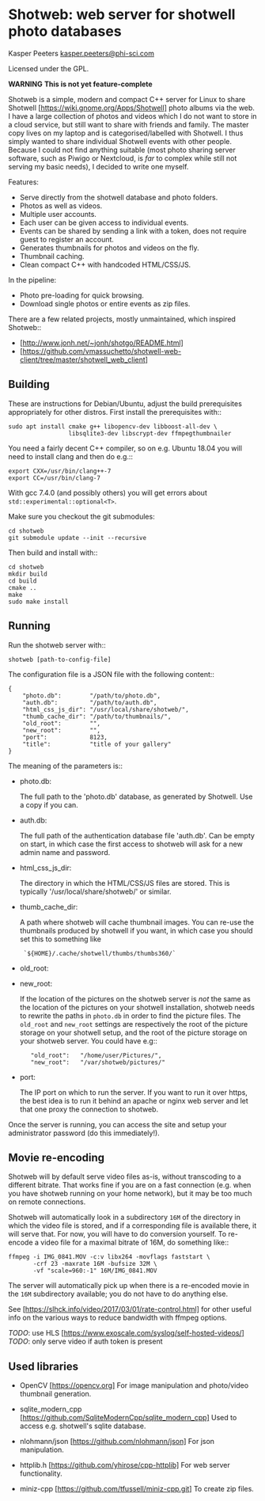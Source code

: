 
Shotweb: web server for shotwell photo databases
================================================

Kasper Peeters <kasper.peeters@phi-sci.com>

Licensed under the GPL.

**WARNING** **This is not yet feature-complete**

Shotweb is a simple, modern and compact C++ server for Linux to share
Shotwell [https://wiki.gnome.org/Apps/Shotwell] photo albums via the
web. I have a large collection of photos and videos which I do not
want to store in a cloud service, but still want to share with friends
and family. The master copy lives on my laptop and is
categorised/labelled with Shotwell. I thus simply wanted to share
individual Shotwell events with other people. Because I could not find
anything suitable (most photo sharing server software, such as Piwigo
or Nextcloud, is *far* to complex while still not serving my basic
needs), I decided to write one myself.

Features:

* Serve directly from the shotwell database and photo folders.
* Photos as well as videos.
* Multiple user accounts.
* Each user can be given access to individual events.
* Events can be shared by sending a link with a token, does not
  require guest to register an account.
* Generates thumbnails for photos and videos on the fly.
* Thumbnail caching.
* Clean compact C++ with handcoded HTML/CSS/JS.

In the pipeline:

* Photo pre-loading for quick browsing.
* Download single photos or entire events as zip files.


There are a few related projects, mostly unmaintained, which inspired
Shotweb::

* [http://www.jonh.net/~jonh/shotgo/README.html]
* [https://github.com/vmassuchetto/shotwell-web-client/tree/master/shotwell_web_client]




Building
--------

These are instructions for Debian/Ubuntu, adjust the build
prerequisites appropriately for other distros. First install the
prerequisites with::

    sudo apt install cmake g++ libopencv-dev libboost-all-dev \
                     libsqlite3-dev libscrypt-dev ffmpegthumbnailer 
    
You need a fairly decent C++ compiler, so on e.g. Ubuntu 18.04 you
will need to install clang and then do e.g.::

    export CXX=/usr/bin/clang++-7
    export CC=/usr/bin/clang-7    
    
With gcc 7.4.0 (and possibly others) you will get errors about
`std::experimental::optional<T>`.

Make sure you checkout the git submodules:

    cd shotweb
    git submodule update --init --recursive

Then build and install with::

    cd shotweb
    mkdir build
    cd build
    cmake ..
    make
    sudo make install



Running
-------

Run the shotweb server with::

    shotweb [path-to-config-file]

The configuration file is a JSON file with the following content::

    {
        "photo.db":        "/path/to/photo.db",
        "auth.db":         "/path/to/auth.db",
        "html_css_js_dir": "/usr/local/share/shotweb/",
        "thumb_cache_dir": "/path/to/thumbnails/",
        "old_root":        "",
        "new_root":        "",
        "port":            8123,
        "title":           "title of your gallery"
    }

The meaning of the parameters is::

  * photo.db:   
        
       The full path to the 'photo.db' database, as generated by
       Shotwell. Use a copy if you can.
       
  * auth.db:
  
       The full path of the authentication database file
       'auth.db'. Can be empty on start, in which case the first
       access to shotweb will ask for a new admin name and password.
       
  * html_css_js_dir:
  
       The directory in which the HTML/CSS/JS files are stored. This
       is typically '/usr/local/share/shotweb/' or similar.

  * thumb_cache_dir:
  
       A path where shotweb will cache thumbnail images. You can
       re-use the thumbnails produced by shotwell if you want, in
       which case you should set this to something like
       
         `${HOME}/.cache/shotwell/thumbs/thumbs360/`

  * old_root:
  * new_root:
  
       If the location of the pictures on the shotweb server is *not*
       the same as the location of the pictures on your shotwell
       installation, shotweb needs to rewrite the paths in `photo.db`
       in order to find the picture files. The `old_root` and
       `new_root` settings are respectively the root of the picture
       storage on your shotwell setup, and the root of the picture
       storage on your shotweb server. You could have e.g::
       
           "old_root":   "/home/user/Pictures/",
           "new_root":   "/var/shotweb/pictures/"
           
  * port:
  
       The IP port on which to run the server. If you want to run it
       over https, the best idea is to run it behind an apache or
       nginx web server and let that one proxy the connection to
       shotweb. 
    
Once the server is running, you can access the site and setup your
administrator password (do this immediately!).

    
    
Movie re-encoding
-----------------

Shotweb will by default serve video files as-is, without transcoding
to a different bitrate. That works fine if you are on a fast
connection (e.g. when you have shotweb running on your home network),
but it may be too much on remote connections. 

Shotweb will automatically look in a subdirectory `16M` of the
directory in which the video file is stored, and if a corresponding
file is available there, it will serve that. For now, you will have to
do conversion yourself.  To re-encode a video file for a maximal
bitrate of 16M, do something like::

    ffmpeg -i IMG_0841.MOV -c:v libx264 -movflags faststart \
           -crf 23 -maxrate 16M -bufsize 32M \
           -vf "scale=960:-1" 16M/IMG_0841.MOV

The server will automatically pick up when there is a re-encoded movie
in the `16M` subdirectory available; you do not have to do anything
else.

See [https://slhck.info/video/2017/03/01/rate-control.html] for other
useful info on the various ways to reduce bandwidth with ffmpeg
options.

*TODO*: use HLS [https://www.exoscale.com/syslog/self-hosted-videos/]
*TODO*: only serve video if auth token is present

Used libraries 
--------------

* OpenCV [https://opencv.org]
  For image manipulation and photo/video thumbnail generation.

* sqlite_modern_cpp [https://github.com/SqliteModernCpp/sqlite_modern_cpp] 
  Used to access e.g. shotwell's sqlite database.
  
* nlohmann/json [https://github.com/nlohmann/json]
  For json manipulation.

* httplib.h [https://github.com/yhirose/cpp-httplib] 
  For web server functionality.

* miniz-cpp [https://github.com/tfussell/miniz-cpp.git] 
  To create zip files.

